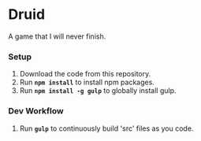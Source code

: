 # Druid
A game that I will never finish.

### Setup
1. Download the code from this repository.
2. Run **`npm install`** to install npm packages.
3. Run **`npm install -g gulp`** to globally install gulp.

### Dev Workflow
1. Run **`gulp`** to continuously build 'src' files as you code.
